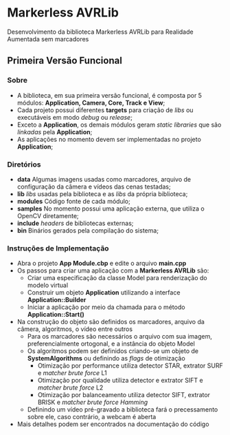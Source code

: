 # Markerless AVRLib
Desenvolvimento da biblioteca Markerless AVRLib para Realidade Aumentada sem marcadores

## Primeira Versão Funcional

### Sobre
* A biblioteca, em sua primeira versão funcional, é composta por 5 módulos: __Application, Camera, Core, Track e View__;
* Cada projeto possui diferentes __targets__ para criação de _libs_ ou executáveis em modo _debug_ ou _release_;
* Exceto a __Application__, os demais módulos geram _static libraries_ que são _linkadas_ pela __Application__;
* As aplicações no momento devem ser implementadas no projeto __Application__;

### Diretórios
* __data__		Algumas imagens usadas como marcadores, arquivo de configuração da câmera e vídeos das cenas testadas;
* __lib__		_libs_ usadas pela biblioteca e as _libs_ da própria biblioteca;
* __modules__	Código fonte de cada módulo;
* __samples__	No momento possui uma aplicação externa, que utiliza o OpenCV diretamente;
* __include__	_headers_ de bibliotecas externas;
* __bin__		Binários gerados pela compilação do sistema;

### Instruções de Implementação
* Abra o projeto __App Module.cbp__ e edite o arquivo __main.cpp__
* Os passos para criar uma aplicação com a __Markerless AVRLib__ são:
	* Criar uma especificação da classe Model para renderização do modelo virtual
	* Construir um objeto __Application__ utilizando a interface __Application::Builder__
	* Iniciar a aplicação por meio da chamada para o método __Application::Start()__
* Na construção do objeto são definidos os marcadores, arquivo da câmera, algoritmos, o vídeo entre outros
	* Para os marcadores são necessários o arquivo com sua imagem, preferencialmente ortogonal, e a instância do objeto Model
	* Os algoritmos podem ser definidos criando-se um objeto de __SystemAlgorithms__ ou definindo as _flags_ de otimização
		* Otimização por performance utiliza detector STAR, extrator SURF e _matcher brute force_ L1
		* Otimização por qualidade utiliza detector e extrator SIFT e _matcher brute force_ L2
		* Otimização por balanceamento utiliza detector SIFT, extrator BRISK e _matcher brute force Hamming_
	* Definindo um vídeo pré-gravado a biblioteca fará o precessamento sobre ele, caso contrário, a webcam é aberta
* Mais detalhes podem ser encontrados na documentação do código
